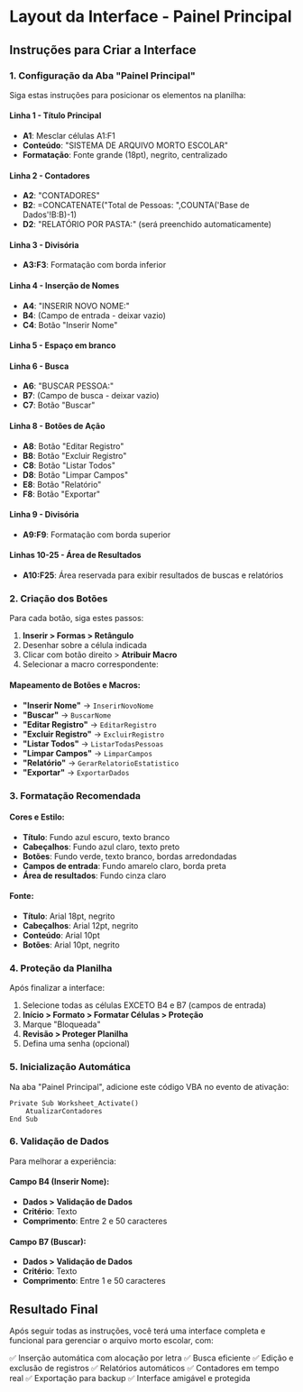 # Layout da Interface - Painel Principal

## Instruções para Criar a Interface

### 1. Configuração da Aba "Painel Principal"

Siga estas instruções para posicionar os elementos na planilha:

#### Linha 1 - Título Principal
- **A1**: Mesclar células A1:F1
- **Conteúdo**: "SISTEMA DE ARQUIVO MORTO ESCOLAR"
- **Formatação**: Fonte grande (18pt), negrito, centralizado

#### Linha 2 - Contadores
- **A2**: "CONTADORES"
- **B2**: =CONCATENATE("Total de Pessoas: ",COUNTA('Base de Dados'!B:B)-1)
- **D2**: "RELATÓRIO POR PASTA:" (será preenchido automaticamente)

#### Linha 3 - Divisória
- **A3:F3**: Formatação com borda inferior

#### Linha 4 - Inserção de Nomes
- **A4**: "INSERIR NOVO NOME:"
- **B4**: (Campo de entrada - deixar vazio)
- **C4**: Botão "Inserir Nome"

#### Linha 5 - Espaço em branco

#### Linha 6 - Busca
- **A6**: "BUSCAR PESSOA:"
- **B7**: (Campo de busca - deixar vazio)
- **C7**: Botão "Buscar"

#### Linha 8 - Botões de Ação
- **A8**: Botão "Editar Registro"
- **B8**: Botão "Excluir Registro"
- **C8**: Botão "Listar Todos"
- **D8**: Botão "Limpar Campos"
- **E8**: Botão "Relatório"
- **F8**: Botão "Exportar"

#### Linha 9 - Divisória
- **A9:F9**: Formatação com borda superior

#### Linhas 10-25 - Área de Resultados
- **A10:F25**: Área reservada para exibir resultados de buscas e relatórios

### 2. Criação dos Botões

Para cada botão, siga estes passos:

1. **Inserir > Formas > Retângulo**
2. Desenhar sobre a célula indicada
3. Clicar com botão direito > **Atribuir Macro**
4. Selecionar a macro correspondente:

#### Mapeamento de Botões e Macros:
- **"Inserir Nome"** → `InserirNovoNome`
- **"Buscar"** → `BuscarNome`
- **"Editar Registro"** → `EditarRegistro`
- **"Excluir Registro"** → `ExcluirRegistro`
- **"Listar Todos"** → `ListarTodasPessoas`
- **"Limpar Campos"** → `LimparCampos`
- **"Relatório"** → `GerarRelatorioEstatistico`
- **"Exportar"** → `ExportarDados`

### 3. Formatação Recomendada

#### Cores e Estilo:
- **Título**: Fundo azul escuro, texto branco
- **Cabeçalhos**: Fundo azul claro, texto preto
- **Botões**: Fundo verde, texto branco, bordas arredondadas
- **Campos de entrada**: Fundo amarelo claro, borda preta
- **Área de resultados**: Fundo cinza claro

#### Fonte:
- **Título**: Arial 18pt, negrito
- **Cabeçalhos**: Arial 12pt, negrito
- **Conteúdo**: Arial 10pt
- **Botões**: Arial 10pt, negrito

### 4. Proteção da Planilha

Após finalizar a interface:

1. Selecione todas as células EXCETO B4 e B7 (campos de entrada)
2. **Início > Formato > Formatar Células > Proteção**
3. Marque "Bloqueada"
4. **Revisão > Proteger Planilha**
5. Defina uma senha (opcional)

### 5. Inicialização Automática

Na aba "Painel Principal", adicione este código VBA no evento de ativação:

```vba
Private Sub Worksheet_Activate()
    AtualizarContadores
End Sub
```

### 6. Validação de Dados

Para melhorar a experiência:

#### Campo B4 (Inserir Nome):
- **Dados > Validação de Dados**
- **Critério**: Texto
- **Comprimento**: Entre 2 e 50 caracteres

#### Campo B7 (Buscar):
- **Dados > Validação de Dados**
- **Critério**: Texto
- **Comprimento**: Entre 1 e 50 caracteres

## Resultado Final

Após seguir todas as instruções, você terá uma interface completa e funcional para gerenciar o arquivo morto escolar, com:

✅ Inserção automática com alocação por letra
✅ Busca eficiente
✅ Edição e exclusão de registros
✅ Relatórios automáticos
✅ Contadores em tempo real
✅ Exportação para backup
✅ Interface amigável e protegida